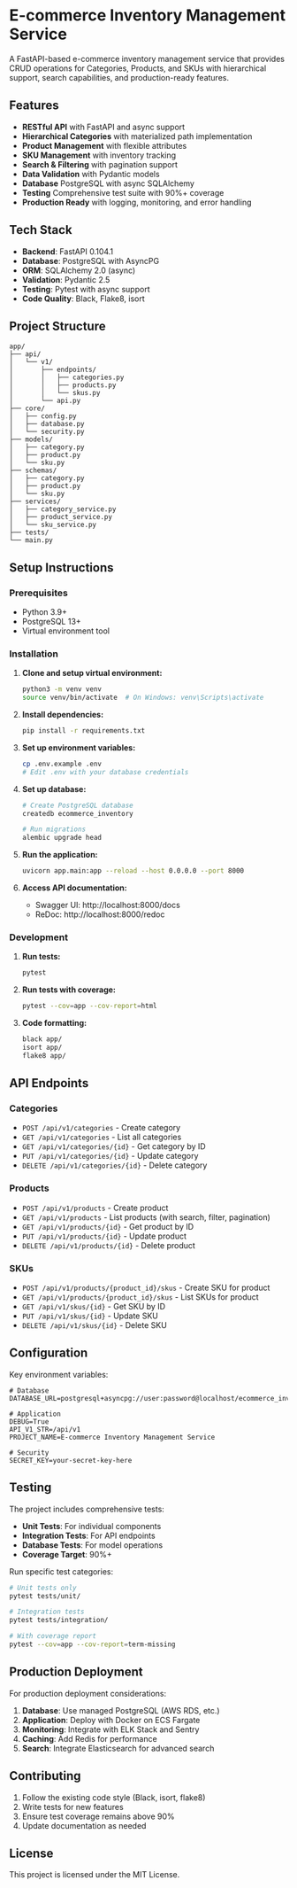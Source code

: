 # E-commerce Inventory Management Service

A FastAPI-based e-commerce inventory management service that provides CRUD operations for Categories, Products, and SKUs with hierarchical support, search capabilities, and production-ready features.

## Features

- **RESTful API** with FastAPI and async support
- **Hierarchical Categories** with materialized path implementation
- **Product Management** with flexible attributes
- **SKU Management** with inventory tracking
- **Search & Filtering** with pagination support
- **Data Validation** with Pydantic models
- **Database** PostgreSQL with async SQLAlchemy
- **Testing** Comprehensive test suite with 90%+ coverage
- **Production Ready** with logging, monitoring, and error handling

## Tech Stack

- **Backend**: FastAPI 0.104.1
- **Database**: PostgreSQL with AsyncPG
- **ORM**: SQLAlchemy 2.0 (async)
- **Validation**: Pydantic 2.5
- **Testing**: Pytest with async support
- **Code Quality**: Black, Flake8, isort

## Project Structure

```
app/
├── api/
│   └── v1/
│       ├── endpoints/
│       │   ├── categories.py
│       │   ├── products.py
│       │   └── skus.py
│       └── api.py
├── core/
│   ├── config.py
│   ├── database.py
│   └── security.py
├── models/
│   ├── category.py
│   ├── product.py
│   └── sku.py
├── schemas/
│   ├── category.py
│   ├── product.py
│   └── sku.py
├── services/
│   ├── category_service.py
│   ├── product_service.py
│   └── sku_service.py
├── tests/
└── main.py
```

## Setup Instructions

### Prerequisites

- Python 3.9+
- PostgreSQL 13+
- Virtual environment tool

### Installation

1. **Clone and setup virtual environment:**
   ```bash
   python3 -m venv venv
   source venv/bin/activate  # On Windows: venv\Scripts\activate
   ```

2. **Install dependencies:**
   ```bash
   pip install -r requirements.txt
   ```

3. **Set up environment variables:**
   ```bash
   cp .env.example .env
   # Edit .env with your database credentials
   ```

4. **Set up database:**
   ```bash
   # Create PostgreSQL database
   createdb ecommerce_inventory
   
   # Run migrations
   alembic upgrade head
   ```

5. **Run the application:**
   ```bash
   uvicorn app.main:app --reload --host 0.0.0.0 --port 8000
   ```

6. **Access API documentation:**
   - Swagger UI: http://localhost:8000/docs
   - ReDoc: http://localhost:8000/redoc

### Development

1. **Run tests:**
   ```bash
   pytest
   ```

2. **Run tests with coverage:**
   ```bash
   pytest --cov=app --cov-report=html
   ```

3. **Code formatting:**
   ```bash
   black app/
   isort app/
   flake8 app/
   ```

## API Endpoints

### Categories
- `POST /api/v1/categories` - Create category
- `GET /api/v1/categories` - List all categories
- `GET /api/v1/categories/{id}` - Get category by ID
- `PUT /api/v1/categories/{id}` - Update category
- `DELETE /api/v1/categories/{id}` - Delete category

### Products
- `POST /api/v1/products` - Create product
- `GET /api/v1/products` - List products (with search, filter, pagination)
- `GET /api/v1/products/{id}` - Get product by ID
- `PUT /api/v1/products/{id}` - Update product
- `DELETE /api/v1/products/{id}` - Delete product

### SKUs
- `POST /api/v1/products/{product_id}/skus` - Create SKU for product
- `GET /api/v1/products/{product_id}/skus` - List SKUs for product
- `GET /api/v1/skus/{id}` - Get SKU by ID
- `PUT /api/v1/skus/{id}` - Update SKU
- `DELETE /api/v1/skus/{id}` - Delete SKU

## Configuration

Key environment variables:

```env
# Database
DATABASE_URL=postgresql+asyncpg://user:password@localhost/ecommerce_inventory

# Application
DEBUG=True
API_V1_STR=/api/v1
PROJECT_NAME=E-commerce Inventory Management Service

# Security
SECRET_KEY=your-secret-key-here
```

## Testing

The project includes comprehensive tests:

- **Unit Tests**: For individual components
- **Integration Tests**: For API endpoints
- **Database Tests**: For model operations
- **Coverage Target**: 90%+

Run specific test categories:
```bash
# Unit tests only
pytest tests/unit/

# Integration tests
pytest tests/integration/

# With coverage report
pytest --cov=app --cov-report=term-missing
```

## Production Deployment

For production deployment considerations:

1. **Database**: Use managed PostgreSQL (AWS RDS, etc.)
2. **Application**: Deploy with Docker on ECS Fargate
3. **Monitoring**: Integrate with ELK Stack and Sentry
4. **Caching**: Add Redis for performance
5. **Search**: Integrate Elasticsearch for advanced search

## Contributing

1. Follow the existing code style (Black, isort, flake8)
2. Write tests for new features
3. Ensure test coverage remains above 90%
4. Update documentation as needed

## License

This project is licensed under the MIT License.
